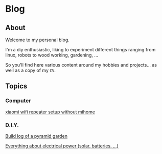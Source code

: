 # Blog
## About
Welcome to my personal blog. 

I'm a diy enthusiastic, liking to experiment different things ranging from linux, robots to wood working, gardening, ...

So you'll find here various content around my hobbies and projects... as well as a copy of my `CV`.

## Topics
### Computer
[xiaomi wifi repeater setup without mihome]()
### D.I.Y.
[Build log of a pyramid garden]()

[Everything about electrical power (solar, batteries, ...)]()
